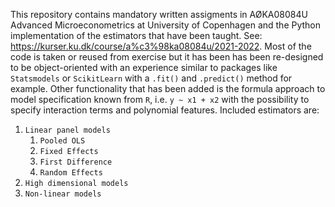 This repository contains mandatory written assigments in AØKA08084U Advanced Microeconometrics at University of Copenhagen and the Python implementation of the estimators that have been taught. See: https://kurser.ku.dk/course/a%c3%98ka08084u/2021-2022. Most of the code is taken or reused from exercise but it has been has been re-designed to be object-oriented with an experience similar to packages like `Statsmodels` or `ScikitLearn` with a `.fit()` and `.predict()` method for example. Other functionality that has been added is the formula approach to model specification known from `R`, i.e. `y ~ x1 + x2` with the possibility to specify interaction terms and polynomial features. Included estimators are:

1. `Linear panel models`
    1. `Pooled OLS`
    2. `Fixed Effects`
    3. `First Difference`
    4. `Random Effects`
2. `High dimensional models`
3. `Non-linear models`

